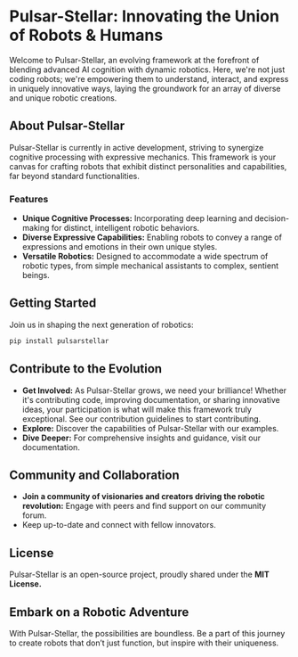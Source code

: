 # Pulsar-Stellar: Innovating the Union of Robots & Humans

Welcome to Pulsar-Stellar, an evolving framework at the forefront of blending advanced AI cognition with dynamic robotics. Here, we're not just coding robots; we're empowering them to understand, interact, and express in uniquely innovative ways, laying the groundwork for an array of diverse and unique robotic creations.

## About Pulsar-Stellar

Pulsar-Stellar is currently in active development, striving to synergize cognitive processing with expressive mechanics. This framework is your canvas for crafting robots that exhibit distinct personalities and capabilities, far beyond standard functionalities.

### Features

- **Unique Cognitive Processes:** Incorporating deep learning and decision-making for distinct, intelligent robotic behaviors.
- **Diverse Expressive Capabilities:** Enabling robots to convey a range of expressions and emotions in their own unique styles.
- **Versatile Robotics:** Designed to accommodate a wide spectrum of robotic types, from simple mechanical assistants to complex, sentient beings.

## Getting Started

Join us in shaping the next generation of robotics:

```bash
pip install pulsarstellar
```

## Contribute to the Evolution

- **Get Involved:** As Pulsar-Stellar grows, we need your brilliance! Whether it's contributing code, improving documentation, or sharing innovative ideas, your participation is what will make this framework truly exceptional. See our contribution guidelines to start contributing.
- **Explore:** Discover the capabilities of Pulsar-Stellar with our examples.
- **Dive Deeper:** For comprehensive insights and guidance, visit our documentation.

## Community and Collaboration

- **Join a community of visionaries and creators driving the robotic revolution:** Engage with peers and find support on our community forum.
- Keep up-to-date and connect with fellow innovators.

## License

Pulsar-Stellar is an open-source project, proudly shared under the  **MIT License.**

## Embark on a Robotic Adventure

With Pulsar-Stellar, the possibilities are boundless. Be a part of this journey to create robots that don’t just function, but inspire with their uniqueness.